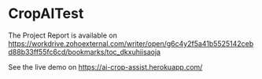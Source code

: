 # CropAITest

The Project Report is available on https://workdrive.zohoexternal.com/writer/open/g6c4y2f5a41b5525142cebd88b33ff55fc6cd/bookmarks/toc_dkxuhiisaoja

See the live demo on https://ai-crop-assist.herokuapp.com/
